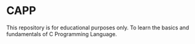 # CAPP
This repository is for educational purposes only. To learn the basics and fundamentals of C Programming Language.
